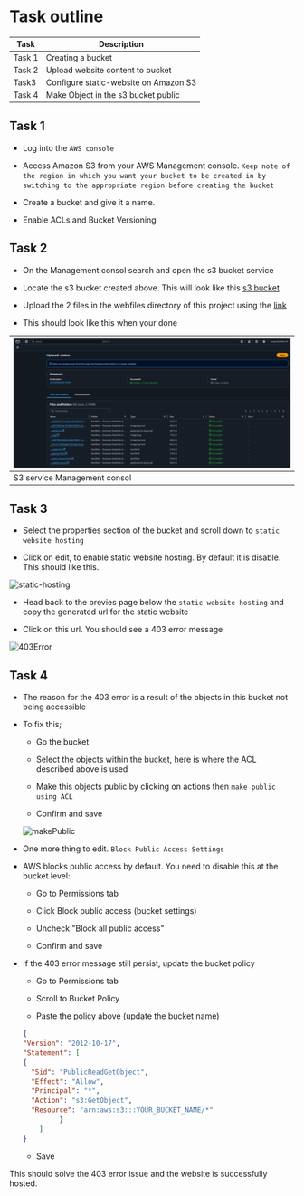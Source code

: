 # Task outline 

|  Task           | Description                                                     |
|-----------------|-----------------------------------------------------------------|
| Task 1          |Creating a bucket                                              |  
| Task 2         |Upload website content to bucket                                  |
| Task3     | Configure static-website on Amazon S3                                 |
| Task 4   |Make Object in the s3 bucket public                                      



## Task 1

- Log into the `AWS console`

- Access Amazon S3 from your AWS Management console. `Keep note of the region in which you want your bucket to be created in by switching to the appropriate region before creating the bucket`

- Create a bucket and give it a name.

- Enable ACLs and Bucket Versioning


## Task 2

- On the Management consol search and open the s3 bucket service

- Locate the s3 bucket created above. This will look like this [s3 bucket]()

- Upload the 2 files in the webfiles directory of this project using the [link]()

- This should look like this when your done 

|![upload:status](assets/status.png)  |
|--------------------|
|S3 service Management consol|


## Task 3

- Select the properties section of the bucket and scroll down to `static website hosting` 

- Click on edit, to enable static website hosting. By default it is disable. This should like this. 

![static-hosting]()

- Head back to the previes page below the `static website hosting` and copy the generated url for the static website

- Click on this url. You should see a 403 error message 

![403Error]()



## Task 4

- The reason for the 403 error is a result of the objects in this bucket not being accessible 

- To fix this;
    - Go the bucket 
    - Select the objects within the bucket, here is where the ACL described above is used

    - Make this objects public by clicking on actions then `make public using ACL`

    - Confirm and save 

    ![makePublic]()

- One more thing to edit. `Block Public Access Settings`

- AWS blocks public access by default. You need to disable this at the  bucket level:

    - Go to Permissions tab

    - Click Block public access (bucket settings)

    - Uncheck "Block all public access"

    - Confirm and save

- If the 403 error message still persist, update the bucket policy
    - Go to Permissions tab

    - Scroll to Bucket Policy

    - Paste the policy above (update the bucket name)

    ```json
    {
  "Version": "2012-10-17",
  "Statement": [
    {
      "Sid": "PublicReadGetObject",
      "Effect": "Allow",
      "Principal": "*",
      "Action": "s3:GetObject",
      "Resource": "arn:aws:s3:::YOUR_BUCKET_NAME/*"
             }
        ]
    }
    ```

    - Save

This should solve the 403 error issue and the website is successfully hosted. 
